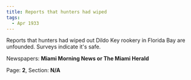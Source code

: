 ```yaml
---  
title: Reports that hunters had wiped  
tags:  
  - Apr 1933  
---  
```

  
Reports that hunters had wiped out Dildo Key rookery in Florida Bay are unfounded. Surveys indicate it's safe.  
  
Newspapers: **Miami Morning News or The Miami Herald**  
  
Page: **2**, Section: **N/A** 
